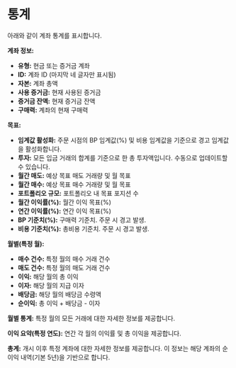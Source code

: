 # **통계**

아래와 같이 계좌 통계를 표시합니다.

**계좌 정보:**
- **유형:** 현금 또는 증거금 계좌
- **ID:** 계좌 ID (마지막 네 글자만 표시됨)
- **자본:** 계좌 총액
- **사용 증거금:** 현재 사용된 증거금
- **증거금 잔액:** 현재 증거금 잔액
- **구매력:** 계좌의 현재 구매력

**목표:**
- **임계값 활성화:** 주문 시점의 BP 임계값(%) 및 비용 임계값을 기준으로 경고 임계값을 활성화합니다.
- **투자:** 모든 입금 거래의 합계를 기준으로 한 총 투자액입니다. 수동으로 업데이트할 수 있습니다.
- **월간 매도:** 예상 목표 매도 거래량 및 월 목표
- **월간 매수:** 예상 목표 매수 거래량 및 월 목표
- **포트폴리오 규모:** 포트폴리오 내 목표 포지션 수
- **월간 이익률(%):** 월간 이익 목표(%)
- **연간 이익률(%):** 연간 이익 목표(%)
- **BP 기준치(%):** 구매력 기준치. 주문 시 경고 발생.
- **비용 기준치(%):** 총비용 기준치. 주문 시 경고 발생.

**월별(특정 월):**
- **매수 건수:** 특정 월의 매수 거래 건수
- **매도 건수:** 특정 월의 매도 거래 건수
- **이익:** 해당 월의 총 이익
- **이자:** 해당 월의 지급 이자
- **배당금:** 해당 월의 배당금 수령액
- **순이익:** 총 이익 + 배당금 - 이자

**월별 통계:**
특정 월의 모든 거래에 대한 자세한 정보를 제공합니다.

**이익 요약(특정 연도):**
연간 각 월의 이익률 및 총 이익을 제공합니다.

**총계:**
개시 이후 특정 계좌에 대한 자세한 정보를 제공합니다.
이 정보는 해당 계좌의 순이익 내역(기본 5년)을 기반으로 합니다.

